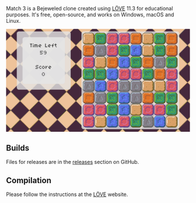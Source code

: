 Match 3 is a Bejeweled clone created using [LÖVE][love] 11.3 for educational purposes. It's free, open-source, and works on Windows, macOS and Linux.

![screenshot](screenshot.png)

Builds
------

Files for releases are in the [releases][releases] section on GitHub.

Compilation
-----------

Please follow the instructions at the [LÖVE][love] website.

[love]: https://love2d.org/
[releases]: https://github.com/iury/love2d_games/releases
